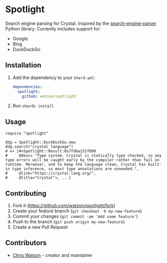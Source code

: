 # Spotlight

Search engine parsing for Crystal. Inspired by the [search-engine-parser](https://github.com/bisoncorps/search-engine-parser) Python library. Currently includes support for:

- Google
- Bing
- DuckDuckGo

## Installation

1. Add the dependency to your `shard.yml`:

   ```yaml
   dependencies:
     spotlight:
       github: watzon/spotlight
   ```

2. Run `shards install`

## Usage

```crystal
require "spotlight"

ddg = Spotlight::DuckDuckGo.new
ddg.search("crystal language")
# => [#<Spotlight::Result:0x7fd6a131f090
#     @desc= "Type system. Crystal is statically type checked, so any type errors will be caught early by the compiler rather than fail on runtime. Moreover, and to keep the language clean, Crystal has built-in type inference, so most type annotations are unneeded.",
#     @link="https://crystal-lang.org/",
#     @title="Crystal">, ...]
```

## Contributing

1. Fork it (<https://github.com/watzon/spotlight/fork>)
2. Create your feature branch (`git checkout -b my-new-feature`)
3. Commit your changes (`git commit -am 'Add some feature'`)
4. Push to the branch (`git push origin my-new-feature`)
5. Create a new Pull Request

## Contributors

- [Chris Watson](https://github.com/watzon) - creator and maintainer
